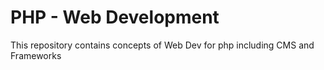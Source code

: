 # PHP - Web Development
This repository contains concepts of Web Dev for php including CMS and Frameworks
